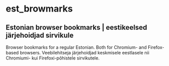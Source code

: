 # est_browmarks

## Estonian browser bookmarks | eestikeelsed järjehoidjad sirvikule
Browser bookmarks for a regular Estonian. Both for Chromium- and Firefox-based browsers.
Veebilehitseja järjehoidjad keskmisele eestlasele nii Chromiumi- kui Firefoxi-põhistele sirvikutele.

